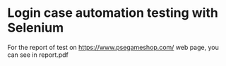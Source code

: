 # Login case automation testing with Selenium

For the report of test on https://www.psegameshop.com/ web page, you can see in report.pdf

